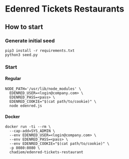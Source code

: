 # Edenred Tickets Restaurants

## How to start
### Generate initial seed
```
pip3 install -r requirements.txt
python3 seed.py
```

### Start

#### Regular
```shell
NODE_PATH='/usr/lib/node_modules' \
  EDENRED_USER=<login@company.com> \
  EDENRED_PASS=<pass> \
  EDENRED_COOKIE="$(cat path/to/cookie)" \
  node edenred.js
```
#### Docker
```shell
docker run -ti --rm \
  --cap-add=SYS_ADMIN \
  --env EDENRED_USER=<login@company.com> \
  --env EDENRED_PASS=<pass> \
  --env EDENRED_COOKIE="$(cat path/to/cookie)" \
  -p 8080:8080 \
  chadiem/edenred-tickets-restaurant
```

